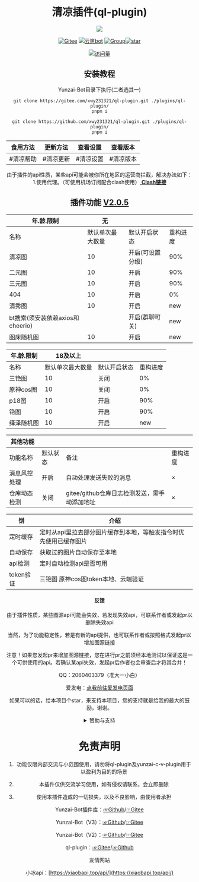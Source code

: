 <div align="center">
<h1>清凉插件(ql-plugin)</h1>

<a href="https://www.murphysec.com/console/report/1671125207802994688/1671125207849132032" alt="Security Status"><img src="https://www.murphysec.com/platform3/v31/badge/1671125207849132032.svg" /></a>

[![Gitee](https://img.shields.io/badge/Gitee-清凉插件-black?style=flat-square&logo=gitee)](https://gitee.com/xwy231321/ql-plugin) [![云崽bot](https://img.shields.io/badge/云崽-v3.0.0-black?style=flat-square&logo=dependabot)](https://gitee.com/Le-niao/Yunzai-Bot) [![Group](https://img.shields.io/badge/群号-597427372-red?style=flat-square&logo=GroupMe&logoColor=white)](https://jq.qq.com/?_wv=1027&k=rPN5Kmfx)<a href='https://gitee.com/xwy231321/ql-plugin/stargazers'><img src='https://gitee.com/xwy231321/ql-plugin/badge/star.svg?theme=dark' alt='star'></img></a>

[![访问量](https://profile-counter.glitch.me/ql-plugin/count.svg)](https://gitee.com/xwy231321/ql-plugin)


## 安装教程

Yunzai-Bot目录下执行(二者选其一)

```
git clone https://gitee.com/xwy231321/ql-plugin.git ./plugins/ql-plugin/
pnpm i

```
```
git clone https://github.com/xwy231321/ql-plugin.git ./plugins/ql-plugin/
pnpm i

```


| 食用方法 | 更新方法 | 查看设置 | 查看版本 |
| :------: | :------: | :----: | :---: |
| #清凉帮助 | #清凉更新 | #清凉设置 | #清凉版本 |

由于插件的api性质，某些api可能会被你所在地区的运营商拦截，解决办法如下：
1.使用代理。（可使用机场订阅配合clash使用）[ **Clash链接** ](https://github.com/Fndroid/clash_for_windows_pkg/releases/tag/0.20.30)



## 插件功能 [V2.0.5](./CHANGELOG.md)


| 年.龄.限制 | 无 | | |
|----|---------|-----|-----|
| 名称 | 默认单次最大数量 | 默认开启状态 | 重构进度 |
| 清凉图 | 10 | 开启(可设置分级) | 90% |
| 二元图 | 10 | 开启 | 90% |
| 三元图 | 10 | 开启 | 90% |
| 404 | 10 | 开启 | 0% |
| 清秀图 | 10 | 开启 | new |
| bt搜索(须安装依赖axios和cheerio) |  | 开启(群聊可关) | new |
| 图床随机图 | 10 | 开启 | new |


| 年.龄.限制 | 18及以上 | | |
|---|---|---|---|
| 名称 | 默认单次最大数量 | 默认开启状态 | 重构进度 |
| 三铯图 | 10 | 关闭 | 0% |
| 原神cos图 | 10 | 关闭 | 0% |
| p18图 | 10 | 开启 | 90% |
| 铯图 | 10 | 开启 | 90% |
| 绎泽随机图 | 10 | 开启 | new |

| 其他功能 | | | |
|--|--|--|---|
| 功能名称 | 默认状态 | 备注 | 重构进度 |
| 消息风控处理 | 开启 | 自动处理发送失败的消息 | × |
| 仓库动态检测 | 关闭 | gitee/github仓库日志检测发送，需手动添加地址 | × |

| 饼 | 介绍 |
|----|-----|
| 定时缓存 | 定时从api里拉去部分图片缓存到本地，等触发指令时优先使用已缓存图片 |
| 自动保存 | 获取过的图片自动保存至本地 |
| api检测 | 定时自动检测api是否可用 |
| token验证 | 三铯图 原神cos图token本地、云端验证 |


#### 反馈

由于插件性质，某些图源api可能会失效，若发现失效api，可联系作者或发起pr以删除失效api

当然，为了功能稳定性，若是有新的api提供，也可联系作者或按照格式发起pr以增加图源链接

注意！如果您发起pr来增加图源链接，您在进行pr之前须经本地测试以保证这是一个可供使用的api。若确认某api失效，发起pr后作者也会审查后才将其合并！

QQ：2060403379（准大一小白）

爱发电：[点我前往爱发电页面](https://afdian.net/a/xwy231321/plan)

如果可以的话，给本项目个star，来支持本项目，您的支持就是给我的最大的鼓励，谢谢。

<details><summary>赞助与支持</summary>

赞助一定金额可进入内群，详情见爱发电界面

#### 支持与赞助

鸣谢（排名不分先后）

| 名单  | 主要贡献      |
|-----|-----------|
| 小飞  | 消息风控处理等   |
| 星念  | 仓库动态检测 |
| Parker Liang  | 图库支持 |
| 绎泽  | 图床支持 |

#### 赞助

**赞助方式请联系作者**


#### 推荐修改配置使用：

蓝奏云：[☞Windows](https://xwy2.lanzouf.com/ipg2u0im7ybi)/[☞Android](https://xwy2.lanzouf.com/iABUt0im7y8f)密码；1234，蓝奏云无法打开自行百度解决办法

gitee仓库：[☞Windows](https://gitee.com/xwy231321/cv-plugins-in-resources/blob/master/PC%E7%AB%AF%E4%BA%91%E5%B4%BDjs%E6%8F%92%E4%BB%B6%E7%BC%96%E8%BE%91%E5%99%A8.rar)/[☞Android](https://gitee.com/xwy231321/cv-plugins-in-resources/blob/master/NMM_1.12.6.apk)

注：软件源于网络

</details>

# 免责声明

1) 功能仅限内部交流与小范围使用，请勿将ql-plugin及yunzai-c-v-plugin用于以盈利为目的的场景

2) 本插件仅供交流学习使用，如有侵权请联系，会立即删除

3) 使用本插件造成的一切损失，以及不良影响，由使用者承担



Yunzai-Bot插件库：[☞Github](https://github.com/yhArcadia/Yunzai-Bot-plugins-index)/[☞Gitee](https://gitee.com/yhArcadia/Yunzai-Bot-plugins-index)

Yunzai-Bot（V3）：[☞Github](https://github.com/Le-niao/Yunzai-Bot)/[☞Gitee](https://gitee.com/Le-niao/Yunzai-Bot) 

Yunzai-Bot（V2）：[☞Github](https://github.com/yoimiya-kokomi/Yunzai-Bot)/[☞Gitee](https://gitee.com/yoimiya-kokomi/Yunzai-Bot) 

ql-plugin：[☞Gitee](https://gitee.com/xwy231321/ql-plugin)/[☞Github](https://github.com/xwy231321/ql-plugin)


友情网站

小冰api：[https://xiaobapi.top/api/](https://xiaobapi.top/api/)


</div>